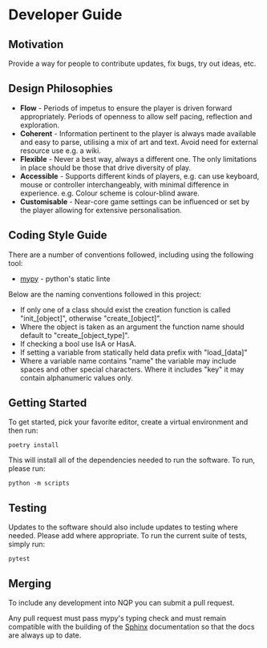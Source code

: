 # Developer Guide

## Motivation
Provide a way for people to contribute updates, fix bugs, try out ideas, etc.


## Design Philosophies 
* **Flow** - Periods of impetus to ensure the player is driven forward appropriately. Periods of openness to allow self
 pacing, reflection and exploration.
* **Coherent** - Information pertinent to the player is always made available and easy to parse, utilising a mix of
 art and text. Avoid need for external resource use e.g. a wiki.
* **Flexible**  - Never a best way, always a different one. The only limitations in place should be those that drive
 diversity of play.
* **Accessible** - Supports different kinds of players, e.g. can use keyboard, mouse or controller interchangeably, with
 minimal
 difference in experience. e.g. Colour scheme is colour-blind aware.
* **Customisable** - Near-core game settings can be influenced or set by the player allowing for extensive
 personalisation.

## Coding Style Guide
There are a number of conventions followed, including using the following tool:

* [mypy] - python's static linte

Below are the naming conventions followed in this project:
* If only one of a class should exist the creation function is called "init_[object]", otherwise "create_[object]".
* Where the object is taken as an argument the function name should default to "create_[object_type]".
* If checking a bool use IsA or HasA.
* If setting a variable from statically held data prefix with "load_[data]"
* Where a variable name contains "name" the variable may include spaces and other special characters. Where it
 includes "key" it may contain
 alphanumeric values only.

[mypy]: http://mypy-lang.org/


## Getting Started
To get started, pick your favorite editor, create a virtual environment and then run:

```shell
poetry install
```

This will install all of the dependencies needed to run the software.  To run, please run:

```shell script
python -m scripts
```

## Testing
Updates to the software should also include updates to testing where needed.  Please add where appropriate.  To
run the current suite of tests, simply run:

```shell
pytest
```

## Merging
To include any development into NQP you can submit a pull request. 

Any pull request must pass mypy's typing check
 and must remain compatible with the building of the [Sphinx] documentation so that the docs are always up to date. 
 
[Sphinx]: https://www.sphinx-doc.org/en/master/  
